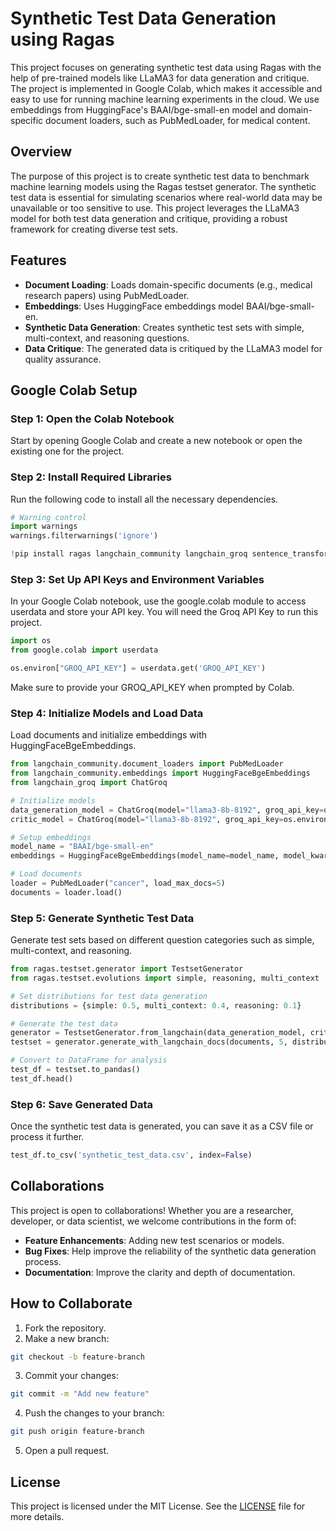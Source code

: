 # Synthetic Test Data Generation using Ragas
This project focuses on generating synthetic test data using Ragas with the help of pre-trained models like LLaMA3 for data generation and critique. The project is implemented in Google Colab, which makes it accessible and easy to use for running machine learning experiments in the cloud. We use embeddings from HuggingFace's BAAI/bge-small-en model and domain-specific document loaders, such as PubMedLoader, for medical content.

## Overview
The purpose of this project is to create synthetic test data to benchmark machine learning models using the Ragas testset generator. The synthetic test data is essential for simulating scenarios where real-world data may be unavailable or too sensitive to use. This project leverages the LLaMA3 model for both test data generation and critique, providing a robust framework for creating diverse test sets.

## Features
- **Document Loading**: Loads domain-specific documents (e.g., medical research papers) using PubMedLoader.
- **Embeddings**: Uses HuggingFace embeddings model BAAI/bge-small-en.
- **Synthetic Data Generation**: Creates synthetic test sets with simple, multi-context, and reasoning questions.
- **Data Critique**: The generated data is critiqued by the LLaMA3 model for quality assurance.

## Google Colab Setup
### Step 1: Open the Colab Notebook
Start by opening Google Colab and create a new notebook or open the existing one for the project.

### Step 2: Install Required Libraries
Run the following code to install all the necessary dependencies.

```python
# Warning control
import warnings
warnings.filterwarnings('ignore')

!pip install ragas langchain_community langchain_groq sentence_transformers xmltodict -q
```

### Step 3: Set Up API Keys and Environment Variables
In your Google Colab notebook, use the google.colab module to access userdata and store your API key. You will need the Groq API Key to run this project.

```python
import os
from google.colab import userdata

os.environ["GROQ_API_KEY"] = userdata.get('GROQ_API_KEY')
```

Make sure to provide your GROQ_API_KEY when prompted by Colab.

### Step 4: Initialize Models and Load Data
Load documents and initialize embeddings with HuggingFaceBgeEmbeddings.

```python
from langchain_community.document_loaders import PubMedLoader
from langchain_community.embeddings import HuggingFaceBgeEmbeddings
from langchain_groq import ChatGroq

# Initialize models
data_generation_model = ChatGroq(model="llama3-8b-8192", groq_api_key=os.environ["GROQ_API_KEY"])
critic_model = ChatGroq(model="llama3-8b-8192", groq_api_key=os.environ["GROQ_API_KEY"])

# Setup embeddings
model_name = "BAAI/bge-small-en"
embeddings = HuggingFaceBgeEmbeddings(model_name=model_name, model_kwargs={"device": "cpu"}, encode_kwargs={"normalize_embeddings": True})

# Load documents
loader = PubMedLoader("cancer", load_max_docs=5)
documents = loader.load()
```

### Step 5: Generate Synthetic Test Data
Generate test sets based on different question categories such as simple, multi-context, and reasoning.

```python
from ragas.testset.generator import TestsetGenerator
from ragas.testset.evolutions import simple, reasoning, multi_context

# Set distributions for test data generation
distributions = {simple: 0.5, multi_context: 0.4, reasoning: 0.1}

# Generate the test data
generator = TestsetGenerator.from_langchain(data_generation_model, critic_model, embeddings)
testset = generator.generate_with_langchain_docs(documents, 5, distributions)

# Convert to DataFrame for analysis
test_df = testset.to_pandas()
test_df.head()
```

### Step 6: Save Generated Data
Once the synthetic test data is generated, you can save it as a CSV file or process it further.

```python
test_df.to_csv('synthetic_test_data.csv', index=False)
```

## Collaborations
This project is open to collaborations! Whether you are a researcher, developer, or data scientist, we welcome contributions in the form of:

- **Feature Enhancements**: Adding new test scenarios or models.
- **Bug Fixes**: Help improve the reliability of the synthetic data generation process.
- **Documentation**: Improve the clarity and depth of documentation.
  
## How to Collaborate
1. Fork the repository.
2. Make a new branch:

```bash
git checkout -b feature-branch
```

3. Commit your changes:
```bash
git commit -m "Add new feature"
```

4. Push the changes to your branch:
```bash
git push origin feature-branch
```

5. Open a pull request.

## License
This project is licensed under the MIT License. See the [LICENSE](LICENSE.txt) file for more details.
